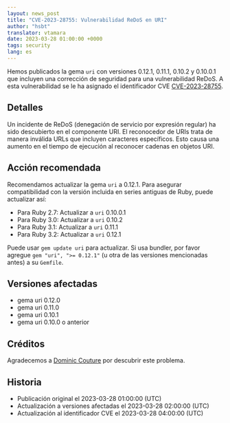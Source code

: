 ```yaml
---
layout: news_post
title: "CVE-2023-28755: Vulnerabilidad ReDoS en URI"
author: "hsbt"
translator: vtamara
date: 2023-03-28 01:00:00 +0000
tags: security
lang: es
---
```


Hemos publicados la gema `uri` con versiones 0.12.1, 0.11.1, 0.10.2 y 0.10.0.1
que incluyen una corrección de seguridad para una vulnerabilidad ReDoS.
A esta vulnerabilidad se le ha asignado el identificador
CVE [CVE-2023-28755](https://www.cve.org/CVERecord?id=CVE-2023-28755).

## Detalles

Un incidente de ReDoS (denegación de servicio por expresión regular) ha sido
descubierto en el componente URI.
El reconocedor de URIs trata de manera inválida URLs que incluyen
caracteres específicos.  Esto causa una aumento en el tiempo de
ejecución al reconocer cadenas en objetos URI.

## Acción recomendada

Recomendamos actualizar la gema `uri` a 0.12.1.
Para asegurar compatibilidad con la versión incluida en series
antiguas de Ruby, puede actualizar así:

* Para Ruby 2.7: Actualizar a `uri` 0.10.0.1
* Para Ruby 3.0: Actualizar a `uri` 0.10.2
* Para Ruby 3.1: Actualizar a `uri` 0.11.1
* Para Ruby 3.2: Actualizar a `uri` 0.12.1

Puede usar `gem update uri` para actualizar. Si usa bundler, por favor
agregue `gem "uri", ">= 0.12.1"` (u otra de las versiones mencionadas
antes) a su `Gemfile`.

## Versiones afectadas

* gema uri 0.12.0
* gema uri 0.11.0
* gema uri 0.10.1
* gema uri 0.10.0 o anterior

## Créditos

Agradecemos a [Dominic Couture](https://hackerone.com/dee-see?type=user)
por descubrir este problema.

## Historia

* Publicación original el 2023-03-28 01:00:00 (UTC)
* Actualización a versiones afectadas el 2023-03-28 02:00:00 (UTC)
* Actualización al identificador CVE el 2023-03-28 04:00:00 (UTC)
